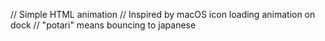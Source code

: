 // Simple HTML animation
// Inspired by macOS icon loading animation on dock
// "potari" means bouncing to japanese
